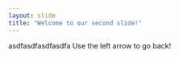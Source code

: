 ```yaml
---
layout: slide
title: "Welcome to our second slide!"
---
```

asdfasdfasdfasdfa
Use the left arrow to go back!
